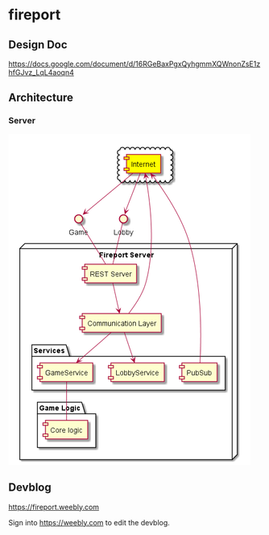 # fireport

## Design Doc
https://docs.google.com/document/d/16RGeBaxPgxQyhgmmXQWnonZsE1zhfGJvz_LqL4aoqn4

## Architecture
### Server
![arch](./architecture.png)

## Devblog
https://fireport.weebly.com

Sign into https://weebly.com to edit the devblog.
